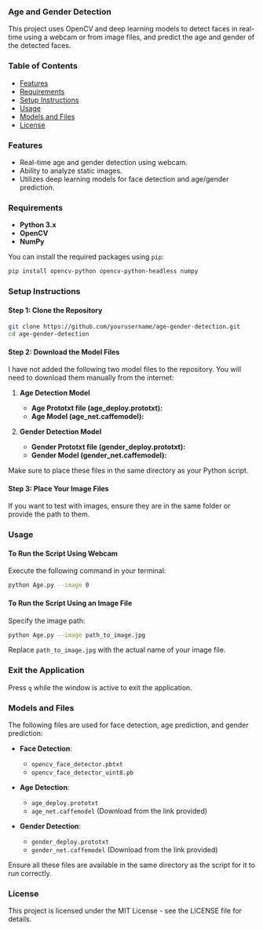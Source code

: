 
### Age and Gender Detection

This project uses OpenCV and deep learning models to detect faces in real-time using a webcam or from image files, and predict the age and gender of the detected faces.

### Table of Contents
- [Features](#features)
- [Requirements](#requirements)
- [Setup Instructions](#setup-instructions)
- [Usage](#usage)
- [Models and Files](#models-and-files)
- [License](#license)

### Features
- Real-time age and gender detection using webcam.
- Ability to analyze static images.
- Utilizes deep learning models for face detection and age/gender prediction.

### Requirements
- **Python 3.x**
- **OpenCV**
- **NumPy**

You can install the required packages using `pip`:

```bash
pip install opencv-python opencv-python-headless numpy
```

### Setup Instructions

#### Step 1: Clone the Repository

```bash
git clone https://github.com/yourusername/age-gender-detection.git
cd age-gender-detection
```

#### Step 2: Download the Model Files
I have not added the following two model files to the repository. You will need to download them manually from the internet:

1. **Age Detection Model**
   - **Age Prototxt file (age_deploy.prototxt):**
   - **Age Model (age_net.caffemodel):**

2. **Gender Detection Model**
   - **Gender Prototxt file (gender_deploy.prototxt):**
   - **Gender Model (gender_net.caffemodel):**

Make sure to place these files in the same directory as your Python script.

#### Step 3: Place Your Image Files
If you want to test with images, ensure they are in the same folder or provide the path to them.

### Usage

#### To Run the Script Using Webcam
Execute the following command in your terminal:

```bash
python Age.py --image 0
```

#### To Run the Script Using an Image File
Specify the image path:

```bash
python Age.py --image path_to_image.jpg
```

Replace `path_to_image.jpg` with the actual name of your image file.

### Exit the Application
Press `q` while the window is active to exit the application.

### Models and Files

The following files are used for face detection, age prediction, and gender prediction:

- **Face Detection**:
  - `opencv_face_detector.pbtxt`
  - `opencv_face_detector_uint8.pb`

- **Age Detection**:
  - `age_deploy.prototxt`
  - `age_net.caffemodel` (Download from the link provided)

- **Gender Detection**:
  - `gender_deploy.prototxt`
  - `gender_net.caffemodel` (Download from the link provided)

Ensure all these files are available in the same directory as the script for it to run correctly.

### License
This project is licensed under the MIT License - see the LICENSE file for details.
